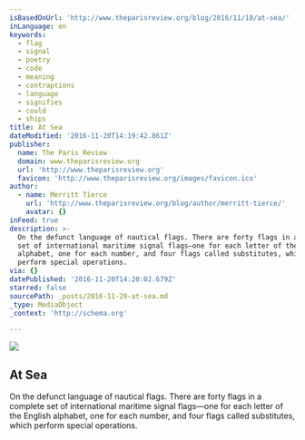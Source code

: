 ```yaml
---
isBasedOnUrl: 'http://www.theparisreview.org/blog/2016/11/18/at-sea/'
inLanguage: en
keywords:
  - flag
  - signal
  - poetry
  - code
  - meaning
  - contraptions
  - language
  - signifies
  - could
  - ships
title: At Sea
dateModified: '2016-11-20T14:19:42.861Z'
publisher:
  name: The Paris Review
  domain: www.theparisreview.org
  url: 'http://www.theparisreview.org'
  favicon: 'http://www.theparisreview.org/images/favicon.ico'
author:
  - name: Merritt Tierce
    url: 'http://www.theparisreview.org/blog/author/merritt-tierce/'
    avatar: {}
inFeed: true
description: >-
  On the defunct language of nautical flags. There are forty flags in a complete
  set of international maritime signal flags—one for each letter of the English
  alphabet, one for each number, and four flags called substitutes, which
  perform special operations.
via: {}
datePublished: '2016-11-20T14:20:02.679Z'
starred: false
sourcePath: _posts/2016-11-20-at-sea.md
_type: MediaObject
_context: 'http://schema.org'

---
```

<article style=""><img src="https://imgflo.herokuapp.com/graph/2b2431f8e7ba7b0/58dac8239d037037870d622428f915a8/noop.png?input=http%3A%2F%2Fwww.theparisreview.org%2Fblog%2Fwp-content%2Fuploads%2F2016%2F11%2Fships.png" /><h1>At Sea</h1><p>On the defunct language of nautical flags. There are forty flags in a complete set of international maritime signal flags—one for each letter of the English alphabet, one for each number, and four flags called substitutes, which perform special operations.</p></article>